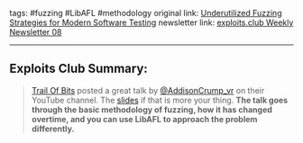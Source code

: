 tags: #fuzzing #LibAFL #methodology
original link:  [Underutilized Fuzzing Strategies for Modern Software Testing](https://www.trailofbits.com/?ref=blog.exploits.club)
newsletter link: [exploits.club Weekly Newsletter 08](https://blog.exploits.club/exploits-club-weekly-newsletter-08/) 

---
## Exploits Club Summary:
> [Trail Of Bits](https://www.trailofbits.com/?ref=blog.exploits.club) posted a great talk by [@AddisonCrump_vr](https://twitter.com/addisoncrump_vr?ref=blog.exploits.club) on their YouTube channel. The [slides](https://docs.google.com/presentation/d/1nWPZLKMlKUcjsC-YQD703ZpoaAcBDXHw3Vo9DNRXL3o/?ref=blog.exploits.club) if that is more your thing. **The talk goes through the basic methodology of fuzzing, how it has changed overtime, and you can use LibAFL to approach the problem differently.** 